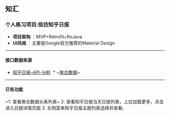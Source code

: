 ## **知汇**

### **个人练习项目:低仿知乎日报**
 
  * **项目架构** ：MVP+Retrofit+RxJava
  * **UI风格**   ：主要是Google官方推荐的Material Design
  
----
  #### **接口数据来源**
  
  * [知乎日报-API-分析](https://github.com/izzyleung/ZhihuDailyPurify/wiki/%E7%9F%A5%E4%B9%8E%E6%97%A5%E6%8A%A5-API-%E5%88%86%E6%9E%90)
  * ~[聚合数据](https://www.juhe.cn/docs/api/id/235)~
 
 
----

  #### **已有功能**
 ~1. 查看聚合数据头条列表~
 2. 查看知乎日报当天日报列表，上拉加载更多，点击进入日报详情页面
 3. 左侧菜单知乎日报主题列表选择并查看;
